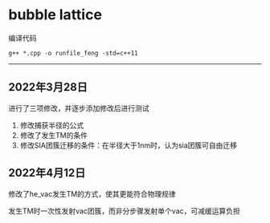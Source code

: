 # bubble lattice

编译代码

`g++ *.cpp -o runfile_feng -std=c++11`

---

## 2022年3月28日

进行了三项修改，并逐步添加修改后进行测试

1. 修改捕获半径的公式
2. 修改了发生TM的条件
3. 修改SIA团簇迁移的条件：在半径大于1nm时，认为sia团簇可自由迁移



## 2022年4月12日

修改了he_vac发生TM的方式，使其更能符合物理规律

发生TM时一次性发射vac团簇，而非分步骤发射单个vac，可减缓运算负担